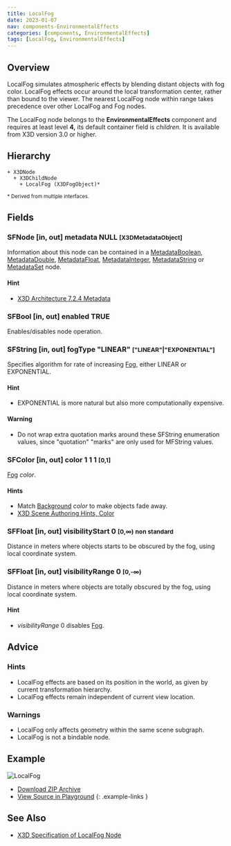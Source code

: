 ```yaml
---
title: LocalFog
date: 2023-01-07
nav: components-EnvironmentalEffects
categories: [components, EnvironmentalEffects]
tags: [LocalFog, EnvironmentalEffects]
---
```

<style>
.post h3 {
  word-spacing: 0.2em;
}
</style>

## Overview

LocalFog simulates atmospheric effects by blending distant objects with fog color. LocalFog effects occur around the local transformation center, rather than bound to the viewer. The nearest LocalFog node within range takes precedence over other LocalFog and Fog nodes.

The LocalFog node belongs to the **EnvironmentalEffects** component and requires at least level **4,** its default container field is *children.* It is available from X3D version 3.0 or higher.

## Hierarchy

```
+ X3DNode
  + X3DChildNode
    + LocalFog (X3DFogObject)*
```

<small>\* Derived from multiple interfaces.</small>

## Fields

### SFNode [in, out] **metadata** NULL <small>[X3DMetadataObject]</small>

Information about this node can be contained in a [MetadataBoolean](/x_ite/components/core/metadataboolean/), [MetadataDouble](/x_ite/components/core/metadatadouble/), [MetadataFloat](/x_ite/components/core/metadatafloat/), [MetadataInteger](/x_ite/components/core/metadatainteger/), [MetadataString](/x_ite/components/core/metadatastring/) or [MetadataSet](/x_ite/components/core/metadataset/) node.

#### Hint

- [X3D Architecture 7.2.4 Metadata](https://www.web3d.org/specifications/X3Dv4/ISO-IEC19775-1v4-IS/Part01/components/core.html#Metadata)

### SFBool [in, out] **enabled** TRUE

Enables/disables node operation.

### SFString [in, out] **fogType** "LINEAR" <small>["LINEAR"|"EXPONENTIAL"]</small>

Specifies algorithm for rate of increasing [Fog](/x_ite/components/environmentaleffects/fog/), either LINEAR or EXPONENTIAL.

#### Hint

- EXPONENTIAL is more natural but also more computationally expensive.

#### Warning

- Do not wrap extra quotation marks around these SFString enumeration values, since "quotation" "marks" are only used for MFString values.

### SFColor [in, out] **color** 1 1 1 <small>[0,1]</small>

[Fog](/x_ite/components/environmentaleffects/fog/) *color*.

#### Hints

- Match [Background](/x_ite/components/environmentaleffects/background/) *color* to make objects fade away.
- [X3D Scene Authoring Hints, Color](https://www.web3d.org/x3d/content/examples/X3dSceneAuthoringHints.html#Color)

### SFFloat [in, out] **visibilityStart** 0 <small>[0,∞)</small> <small class="blue">non standard</small>

Distance in meters where objects starts to be obscured by the fog, using local coordinate system.

### SFFloat [in, out] **visibilityRange** 0 <small>[0,-∞)</small>

Distance in meters where objects are totally obscured by the fog, using local coordinate system.

#### Hint

- *visibilityRange* 0 disables [Fog](/x_ite/components/environmentaleffects/fog/).

## Advice

### Hints

- LocalFog effects are based on its position in the world, as given by current transformation hierarchy.
- LocalFog effects remain independent of current view location.

### Warnings

- LocalFog only affects geometry within the same scene subgraph.
- LocalFog is not a bindable node.

## Example

<x3d-canvas class="xr-button-tr" src="https://create3000.github.io/media/examples/EnvironmentalEffects/LocalFog/LocalFog.x3d" contentScale="auto" update="auto">
  <img src="https://create3000.github.io/media/examples/EnvironmentalEffects/LocalFog/screenshot.png" alt="LocalFog"/>
</x3d-canvas>

- [Download ZIP Archive](https://create3000.github.io/media/examples/EnvironmentalEffects/LocalFog/LocalFog.zip)
- [View Source in Playground](/x_ite/playground/?url=https://create3000.github.io/media/examples/EnvironmentalEffects/LocalFog/LocalFog.x3d)
{: .example-links }

## See Also

- [X3D Specification of LocalFog Node](https://www.web3d.org/documents/specifications/19775-1/V4.0/Part01/components/environmentalEffects.html#LocalFog)
